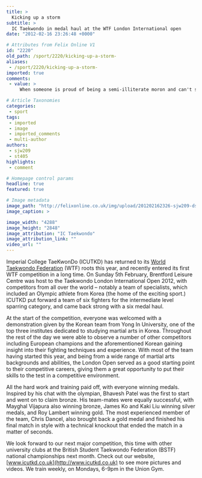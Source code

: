 ```yaml
---
title: >
  Kicking up a storm
subtitle: >
  IC Taekwondo in medal haul at the WTF London International open
date: "2012-02-16 23:26:48 +0000"

# Attributes from Felix Online V1
id: "2220"
old_path: /sport/2220/kicking-up-a-storm-
aliases:
 - /sport/2220/kicking-up-a-storm-
imported: true
comments:
 - value: >
     When someone is proud of being a semi-illiterate moron and can't stand it bsacuee someone else is not. Even worse is when they are too cowardly to use their own name.,are you going to be back on FuckedHard18? your past three scenes were quite <a href="http://wqrwdku.com">enoyajble</a>! do you have a formspring or tumblr too? are you in a relationship or single? just asking! thanks!, machine than most common autom insurance rates buy viagra on line

# Article Taxonomies
categories:
 - sport
tags:
 - imported
 - image
 - imported_comments
 - multi-author
authors:
 - sjw209
 - st405
highlights:
 - comment

# Homepage control params
headline: true
featured: true

# Image metadata
image_path: "http://felixonline.co.uk/img/upload/201202162326-sjw209-dsc_0020.jpg"
image_caption: >

image_width: "4288"
image_height: "2848"
image_attribution: "IC Taekwondo"
image_attribution_link: ""
video_url: ""
---
```


Imperial College TaeKwonDo (ICUTKD) has returned to its [World Taekwondo Federation](http://www.wtf.org/) (WTF) roots this year, and recently entered its first WTF competition in a long time. On Sunday 5th February, Brentford Leisure Centre was host to the Taekwondo London International Open 2012, with competitors from all over the world – notably a team of specialists, which included an Olympic athlete from Korea (the home of the exciting sport.) ICUTKD put forward a team of six fighters for the intermediate level sparring category, and came back strong with a six medal haul.

At the start of the competition, everyone was welcomed with a demonstration given by the Korean team from Yong In University, one of the top three institutes dedicated to studying martial arts in Korea. Throughout the rest of the day we were able to observe a number of other competitors including European champions and the aforementioned Korean gaining insight into their fighting techniques and experience. With most of the team having started this year, and being from a wide range of martial arts backgrounds and abilities, the London Open served as a good starting point to their competitive careers, giving them a great opportunity to put their skills to the test in a competitive environment.

All the hard work and training paid off, with everyone winning medals. Inspired by his chat with the olympian, Bhavesh Patel was the first to start and went on to claim bronze. His team-mates were equally successful, with Mayghal Vijapura also winning bronze, James Ko and Kaki Liu winning silver medals, and Roy Lambert winning gold. The most experienced member of the team, Chris Dancel, also brought back a gold medal and finished his final match in style with a technical knockout that ended the match in a matter of seconds.

We look forward to our next major competition, this time with other university clubs at the British Student Taekwondo Federation (BSTF) national championships next month. Check out our website, [www.icutkd.co.uk](http://www.icutkd.co.uk) to see more pictures and videos. We train weekly, on Mondays, 6-9pm in the Union Gym.

